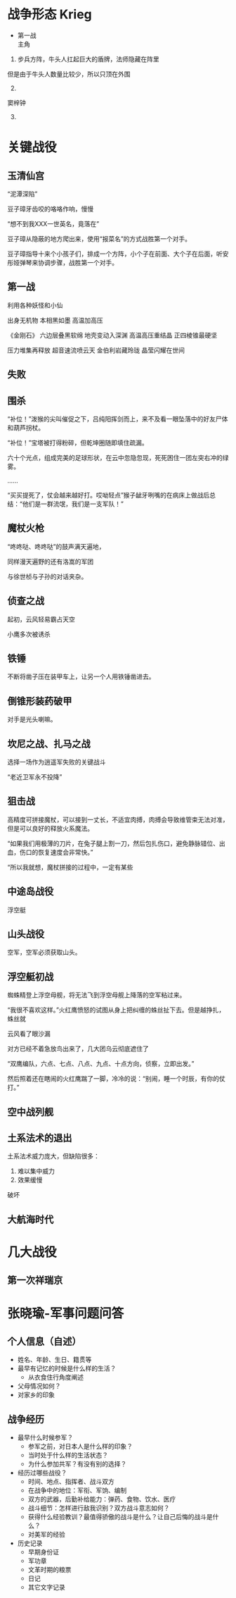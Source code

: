 # 战争形态 Krieg

 + 第一战  
 主角

1. 步兵方阵，牛头人扛起巨大的盾牌，法师隐藏在阵里

但是由于牛头人数量比较少，所以只顶在外围

2. 

窦梓钟

3. 

# 关键战役

## 玉清仙宫

“泥潭深陷”

豆子璋牙齿咬的咯咯作响，慢慢

“想不到我XXX一世英名，竟落在”

豆子璋从隐蔽的地方爬出来，使用“报菜名”的方式战胜第一个对手。

豆子璋指导十来个小孩子们，排成一个方阵，小个子在前面、大个子在后面，听安彤娅弹琴来协调步骤，战胜第一个对手。

## 第一战

利用各种妖怪和小仙

出身无机物
本相黑如墨
高温加高压

《金刚石》
六边层叠黑软绵
地壳变动入深渊
高温高压重结晶
正四棱锥最硬坚

压力堆集再释放
超音速流喷云天
金伯利岩藏玲珑
晶莹闪耀在世间

## 失败

## 围杀

“补位！”泼猴的尖叫催促之下，吕纯阳挥剑而上，来不及看一眼坠落中的好友尸体和葫芦拐杖。

“补位！”宝塔被打得粉碎，但乾坤圈随即填住疏漏。

六十个光点，组成完美的足球形状，在云中忽隐忽现，死死困住一团左突右冲的绿雾。




......

“买买提死了，仗会越来越好打。哎呦轻点”猴子龇牙咧嘴的在病床上做战后总结：“他们是一群流氓，我们是一支军队！”

## 魔杖火枪

“咚咚哒、咚咚哒”的鼓声满天遍地，

同样漫天遍野的还有洛嵩的军团

与徐世桢与子孙的对话夹杂。


## 侦查之战

起初，云风轻易霸占天空

小鹰多次被诱杀


## 铁锤

不断将凿子压在装甲车上，让另一个人用铁锤凿进去。

## 倒锥形装药破甲

对手是光头喇嘛。

## 坎尼之战、扎马之战

选择一场作为逍遥军失败的关键战斗

“老近卫军永不投降”

## 狙击战

高精度可拼接魔杖，可以接到一丈长，不适宜肉搏，肉搏会导致维管束无法对准，但是可以良好的释放火系魔法。

“如果我们用极薄的刀片，在兔子腿上割一刀，然后包扎伤口，避免静脉错位、出血，伤口的恢复速度会非常快。”

“所以我就想，魔杖拼接的过程中，一定有某些

## 中途岛战役

浮空艇

## 山头战役

空军，空军必须获取山头。

## 浮空艇初战

蜘蛛精登上浮空母舰，将无法飞到浮空母舰上降落的空军粘过来。

“我很不喜欢这样。”火红鹰愤怒的试图从身上把纠缠的蛛丝扯下去。但是越挣扎，蛛丝就

云风看了眼沙漏

对方已经不着急放鸟出来了，几大团乌云彻底遮住了

“双鹰编队，六点、七点、八点、九点、十点方向，侦察，立即出发。”

然后照着还在瞎闹的火红鹰踹了一脚，冷冷的说：“别闹，睡一个时辰，有你的仗打。”

## 空中战列舰


## 土系法术的退出

土系法术威力庞大，但缺陷很多：

1. 难以集中威力
2. 效果缓慢

破坏

## 大航海时代

## 


# 几大战役

## 第一次祥瑞京


# 张晓瑜-军事问题问答

## 个人信息（自述）
+ 姓名、年龄、生日、籍贯等
+ 最早有记忆的时候是什么样的生活？
  - 从衣食住行角度阐述
+ 父母情况如何？
+ 对家乡的印象

## 战争经历

+ 最早什么时候参军？	
  - 参军之前，对日本人是什么样的印象？
  - 当时处于什么样的生活状态？
  - 为什么参加共军？有没有别的选择？
+ 经历过哪些战役？	
  - 时间、地点、指挥者、战斗双方
  - 在战争中的地位：军衔、军饷、编制
  - 双方的武器，后勤补给能力：弹药、食物、饮水、医疗
  - 战斗细节：怎样进行敌我识别？双方战斗意志如何？
  - 获得什么经验教训？最值得骄傲的战斗是什么？让自己后悔的战斗是什么？
  - 对美军的经验
+ 历史记录
  - 早期身份证
  - 军功章
  - 文革时期的粮票
  - 日记
  - 其它文字记录
